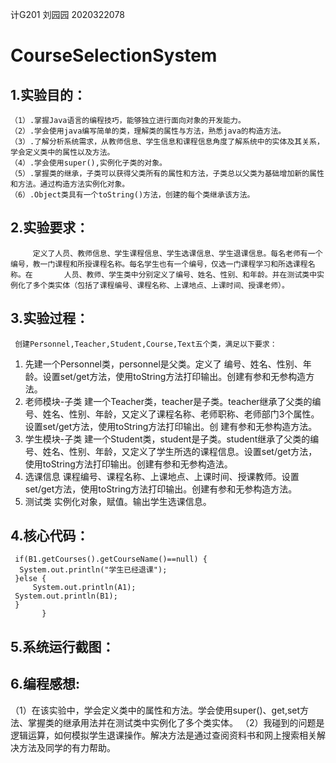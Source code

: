 计G201 刘园园 2020322078

# CourseSelectionSystem

## 1.实验目的：
    （1）.掌握Java语言的编程技巧，能够独立进行面向对象的开发能力。
    （2）.学会使用java编写简单的类，理解类的属性与方法，熟悉java的构造方法。
    （3）.了解分析系统需求，从教师信息、学生信息和课程信息角度了解系统中的实体及其关系，学会定义类中的属性以及方法。
    （4）.学会使用super(),实例化子类的对象。
    （5）.掌握类的继承，子类可以获得父类所有的属性和方法，子类总以父类为基础增加新的属性和方法。通过构造方法实例化对象。
    （6）.Object类具有一个toString()方法，创建的每个类继承该方法。
## 2.实验要求：
         定义了人员、教师信息、学生课程信息、学生选课信息、学生退课信息。每名老师有一个编号，教一门课程和所授课程名称。每名学生也有一个编号，仅选一门课程学习和所选课程名称。在       人员、教师、学生类中分别定义了编号、姓名、性别、和年龄。并在测试类中实例化了多个类实体（包括了课程编号、课程名称、上课地点、上课时间、授课老师）。
## 3.实验过程：
     创建Personnel,Teacher,Student,Course,Text五个类，满足以下要求：
   1. 先建一个Personnel类，personnel是父类。定义了 编号、姓名、性别、年龄。设置set/get方法，使用toString方法打印输出。创建有参和无参构造方法。
   2. 老师模块-子类
     建一个Teacher类，teacher是子类。teacher继承了父类的编号、姓名、性别、年龄，又定义了课程名称、老师职称、老师部门3个属性。设置set/get方法，使用toString方法打印输出。创      建有参和无参构造方法。
   3. 学生模块-子类
     建一个Student类，student是子类。student继承了父类的编号、姓名、性别、年龄，又定义了学生所选的课程信息。设置set/get方法，使用toString方法打印输出。创建有参和无参构造法。
   4. 选课信息
     课程编号、课程名称、上课地点、上课时间、授课教师。设置set/get方法，使用toString方法打印输出。创建有参和无参构造方法。
   5. 测试类
     实例化对象，赋值。输出学生选课信息。
## 4.核心代码：
     if(B1.getCourses().getCourseName()==null) {
	  System.out.println("学生已经退课");
     }else {
         System.out.println(A1);
	 System.out.println(B1);
	 }
		   }
		   
## 5.系统运行截图：


## 6.编程感想:
   （1）在该实验中，学会定义类中的属性和方法。学会使用super()、get,set方法、掌握类的继承用法并在测试类中实例化了多个类实体。
   （2）我碰到的问题是逻辑运算，如何模拟学生退课操作。解决方法是通过查阅资料书和网上搜索相关解决方法及同学的有力帮助。
